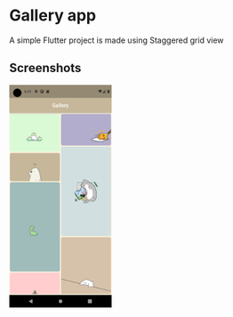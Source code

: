 # Gallery app

A simple Flutter project is made using Staggered grid view

## Screenshots
<img src="assets/img/screen.png" height="400"></img>


